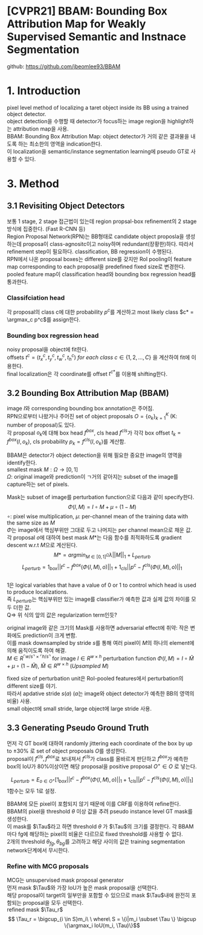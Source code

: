 # [CVPR21] BBAM: Bounding Box Attribution Map for Weakly Supervised Semantic and Instnace Segmentation 

github: https://github.com/jbeomlee93/BBAM

# 1. Introduction
pixel level method of localizing a taret object inside its BB using a trained object detector.  
object detection을 수행할 때 detector가 focus하는 image region을 highlight하는 attribution map을 사용.  
BBAM: Bounding Box Attribution Map: object detector가 거의 같은 결과물을 내도록 하는 최소한의 영역을 indication한다.  
이 localization을 semantic/instance segmentation learning에 pseudo GT로 사용할 수 있다.  

# 3. Method
## 3.1 Revisiting Object Detectors
보통 1 stage, 2 stage 접근법이 있는데 region propsal-box refinement의 2 stage 방식에 집중한다. (Fast R-CNN 등)  
Region Proposal Network(RPN)는 BB형태로 candidate object proposla을 생성하는데 proposa이 class-agnositc이고 noisy하며 redundant(장황한)하다. 따라서 refinement step이 필요하다. classification, BB regression이 수행된다.  
RPN에서 나온 proposal boxes는 different size를 갖지만 RoI pooling이 feature map corresponding to each proposal을 predefined fixed size로 변경한다.  
pooled feature map이 classification head와 bounding box regression head를 통과한다.  

### Classifciation head
각 proposal의 class c에 대한 probability $p^c$를 계산하고 most likely class $c* = \argmax_c p^c$를 assign한다.  
### Bounding box regression head
noisy proposal을 object에 fit한다.   
offsets $t^c = (t_x^c, t_y^c, t_w^c, t_h^c)\ for\ each\ class\ c \in \{1,2,...,C\}$ 을 계산하여 fit에 이용한다.  
final localization은 각 coordinate를 offset $t^{c*}$를 이용해 shifting한다.  
## 3.2 Bounding Box Attribution Map (BBAM)
image $I$와 corresponding bounding box annotation은 주어짐.  
RPN으로부터 나왔거나 주어진 set of object proposals $O=\{o_k\}_{k=1}^K$ (K: number of proposal)도 있다.  
각 proposal $o_k$에 대해 box head $f^{box}$, cls head $f^{cls}$가 각각 box offset $t_k = f^{box}(I, o_k)$, cls probability $p_k=f^{cls}(I, o_k)$를 계산함.  

BBAM은 detector가 object detection을 위해 필요한 중요한 image의 영역을 identify한다.  
smallest mask $M: \Omega \to [0,1]$  
$\Omega$: original image와 prediction이 ㄱ거의 같아지는 subset of the image를 capture하는 set of pixels.    

Mask는 subset of image를 perturbation function으로 다음과 같이 specify한다.  
$$ \Phi(I, M) = I \circ M + \mu \circ (1 - M)$$
$\circ$: pixel wise multiplication, $\mu$: per-channel mean of the training data with the same size as $M$  
$\Phi$는 image에서 핵심부위만 그대로 두고 나머지는 per channel mean으로 채운 값.  
각 proposal $o$에 대하여 best mask $M*$는 다음 함수를 최적화하도록 gradient descent w.r.t $M$으로 계산된다.  
$$M* = argmin_{M \in [0,1]^\Omega} \lambda ||M||_1 + L_{perturb}$$
$$ L_{perturb} = 1_{box}||t^c - f^{box}(\Phi(I, M), o)||_1 + 1_{cls}||p^c - f^{cls}(\Phi(I, M), o)||_1$$  
1은 logical variables that have a value of 0 or 1 to control which head is used to produce localizations.  
즉 $L_{perturb}$는 핵심부위만 있는 image를 classifier가 예측한 값과 실제 값의 차이를 모두 더한 값.  
Q=> 위 식의 앞의 값은 regularization term인듯?  

original image와 같은 크기의 Mask를 사용하면 adversarial effect에 취약: 작은 변화에도 prediction이 크게 변함.  
이를 mask downsampled by stride $s$를 통해 여러 pixel이 $M$의 하나의 element에 의해 움직이도록 하여 해결.  
$M \in R^{\ulcorner w/s \urcorner \times \ulcorner h/s \urcorner}$ for image $I \in R^{w \times h}$ perturbation function $\Phi(I, M) = I \circ \hat{M} + \mu \circ (1 - \hat{M})$, $\hat{M} \in R^{w \times h}\ (Upsampled\ M)$  

fixed size of perturbation unit은 RoI-pooled features에서 perturbation의 different size를 야기.  
따라서 apdative stride $s(a)$ ($a$는 image와 object detector가 예측한 BB의 영역의 비율) 사용.    
small object에 small stride, large object에 large stride 사용.  

## 3.3 Generating Pseudo Ground Truth
먼저 각 GT box에 대하여 randomly jittering each coordinate of the box by up to $\pm 30\%$ 로 set of object proposals $O$를 생성한다.  
proposal이 $f^{cls}, f^{box}$로 보내져서 $f^{cls}$가 class를 올바르게 판단하고 $f^{box}$가 예측한 box의 IoU가 80%이상이면 해당 proposal을 positive proposal $O^{+} \in O$ 로 넣는다.  

$$L_{perturb} =  E_{o \in O^{+}} [1_{box}||t^c - f^{box}(\Phi(I, M), o)||_1 + 1_{cls}||p^c - f^{cls}(\Phi(I, M), o)||_1]$$ 
1함수는 모두 1로 설정.  

BBAM에 모든 pixel이 포함되지 않기 때문에 이를 CRF를 이용하여 refine한다.   
BBAM의 pixel을 threshold $\theta$ 이상 값을 추려 pseudo instance level GT mask를 생성한다.  
이 mask를 $\Tau$라고 하면 threshold $\theta$ 가 $\Tau$의 크기를 결정한다. 각 BBAM마다 fg에 해당하는 pixel의 비율은 다르므로 fixed threshold를 사용할 수 없다.  
2개의 threshold $\theta_{fg}, \theta_{bg}$를 고려하고 해당 사이의 값은 training segmentation network단계에서 무시한다.  

### Refine with MCG proposals  
MCG는 unsupervised mask proposal generator   
먼저 mask $\Tau$와 가장 IoU가 높은 mask proposal을 선택한다.  
해당 proposal이 target의 일부만을 포함할 수 있으므로 mask $\Tau$내에 완전히 포함되는 proposal을 모두 선택한다.  
refined mask $\Tau_r$  
$$ \Tau_r = \bigcup_{i \in S}m_i\ \ where\ S = \{i|m_i \subset \Tau \} \bigcup \{\argmax_i IoU(m_i, \Tau)\}$$



